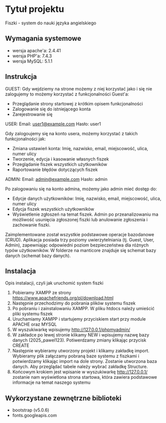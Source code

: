 # Tytuł projektu
Fiszki - system do nauki języka angielskiego

## Wymagania systemowe
* wersja apache'a: 2.4.41
* wersja PHP'a: 7.4.3
* wersja MySQL: 5.1.1

## Instrukcja
GUEST:
Gdy wejdziemy na strone możemy z niej korzystać jako i się nie zalogujemy to możemy korzystać z funkcjonalności Guest'a:
-   Przeglądanie strony startowej z krótkim opisem funkcjonalności
-   Zalogowanie się do istniejącego konta
-   Zarejestrowanie się

USER:
Email: user1@example.com
Hasło: user1

Gdy zalogoujemy się na konto usera, możemy korzystać z takich funkcjonalności jak:
-   Zmiana ustawień konta: Imię, nazwisko, email, miejscowość, ulica, numer ulicy
-   Tworzenie, edycja i kasowanie własnych fiszek
-   Przeglądanie fiszek wszystkich użytkowników
-   Raportowanie błędów dotyczących fiszek

ADMIN:
Email: admin@example.com
Hasło: admin

Po zalogowaniu się na konto admina, możemy jako admin mieć dostęp do:
-   Edycje danych użytkowników: Imię, nazwisko, email, miejscowość, ulica, numer ulicy
-   Edycja fiszek wszystkich użytkowników
-   Wyświetlenie zgłoszeń na temat fiszek. Admin po przeanalizowaniu ma możliwość usunięcia zgłoszonej fiszki lub anulowanie zgłoszenia i zachowanie fiszki.

Zaimplementowane został wszystkie podstawowe operacje bazodanowe (CRUD). Aplikacja posiada trzy poziomy uwierzytelniania (tj. Guest, User, Admin), zapewniając odpowiedni poziom bezpieczeństwa dla różnych typów użytkowników. W folderze na manticore znajduje się schemat bazy danych (schemat bazy danych).

## Instalacja
Opis instalacji, czyli jak uruchomić system fiszki
1. Pobieramy XAMPP ze strony https://www.apachefriends.org/pl/download.html 
2. Następnie przechodzimy do pobrania plików systemu fiszek
3. Po pobraniu i zainstalowaniu XAMPP. W pliku htdocs należy umieścić pliki systemu fiszek
4. Uruchamiamy XAMPP i startujemy przyciskiem start przy module APACHE oraz MYSQL
5. W wyszukiwarkę wpisujemy http://127.0.0.1/phpmyadmin/
6. W zakładce po lewej stronie klikamy NEW i wpisujemy nazwę bazy danych (2025_pawel123). Potiwerdzamy zmiany klikając przycisk CREATE
7. Następnie wybieramy utworzony projekt i klikamy zakładkę import. Wybieramy plik załączamy pobraną baze systemu z fiszkami i potwierdzamy klikając import na dole strony. Zostanie utworzona baza danych. Aby przeglądać tabele należy wybrać zakładkę Structure.
8. Końcowym krokiem jest wpisanie w wyszukiwarkę http://127.0.0.1/ zostanie nam wyświetlona strona startowa, która zawiera podstawowe informacje na temat naszego systemu

## Wykorzystane zewnętrzne biblioteki

* bootstrap (v5.0.6)
* fonts.googleapis.com

